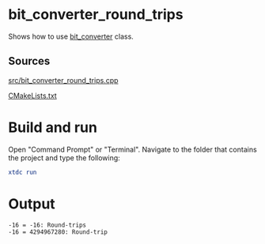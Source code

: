 # bit_converter_round_trips

Shows how to use [bit_converter](https://codedocs.xyz/gammasoft71/xtd/classxtd_1_1bit__converter.html) class.

## Sources

[src/bit_converter_round_trips.cpp](src/bit_converter_round_trips.cpp)

[CMakeLists.txt](CMakeLists.txt)

# Build and run

Open "Command Prompt" or "Terminal". Navigate to the folder that contains the project and type the following:

```cmake
xtdc run
```

# Output

```
-16 = -16: Round-trips
-16 = 4294967280: Round-trip
```
